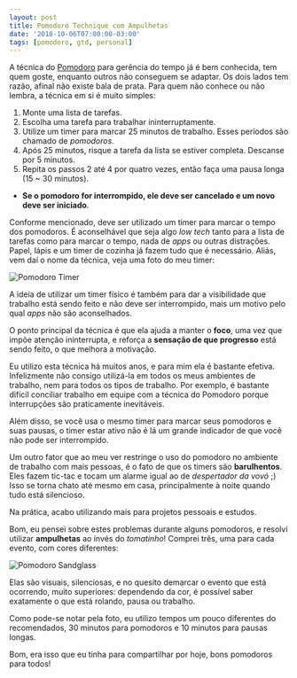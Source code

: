 ```yaml
---
layout: post
title: Pomodoro Technique com Ampulhetas
date: '2018-10-06T07:00:00-03:00'
tags: [pomodoro, gtd, personal]
---
```


A técnica do [Pomodoro][1] para gerência do tempo já é bem conhecida, tem quem goste, enquanto outros não conseguem se adaptar. Os dois lados tem razão, afinal não existe bala de prata. Para quem não conhece ou não lembra, a técnica em si é muito simples:

1. Monte uma lista de tarefas.
2. Escolha uma tarefa para trabalhar ininterruptamente.
3. Utilize um timer para marcar 25 minutos de trabalho. Esses períodos são chamado de *pomodoros*.
4. Após 25 minutos, risque a tarefa da lista se estiver completa. Descanse por 5 minutos.
5. Repita os passos 2 até 4 por quatro vezes, então faça uma pausa longa (15 ~ 30 minutos).

* **Se o pomodoro for interrompido, ele deve ser cancelado e um novo deve ser iniciado**.

Conforme mencionado, deve ser utilizado um timer para marcar o tempo dos pomodoros. É aconselhável que seja algo *low tech* tanto para a lista de tarefas como para marcar o tempo, nada de *apps* ou outras distrações. Papel, lápis e um timer de cozinha já fazem tudo que é necessário. Aliás, vem daí o nome da técnica, veja uma foto do meu timer:

<img src="{{ site.baseurl }}/images/pomodoro.jpg" alt="Pomodoro Timer" />

A ideia de utilizar um timer físico é também para dar a visibilidade que trabalho está sendo feito e não deve ser interrompido, mais um motivo pelo qual *apps* não são aconselhados.

O ponto principal da técnica é que ela ajuda a manter o **foco**, uma vez que impõe atenção ininterrupta, e reforça a **sensação de que progresso** está sendo feito, o que melhora a motivação. 

Eu utilizo esta técnica há muitos anos, e para mim ela é bastante efetiva. Infelizmente não consigo utilizá-la em todos os meus ambientes de trabalho, nem para todos os tipos de trabalho. Por exemplo, é bastante difícil conciliar trabalho em equipe com a técnica do Pomodoro porque interrupções são praticamente inevitáveis. 

Além disso, se você usa o mesmo timer para marcar seus pomodoros e suas pausas, o timer estar ativo não é lá um grande indicador de que você não pode ser interrompido. 

Um outro fator que ao meu ver restringe o uso do pomodoro no ambiente de trabalho com mais pessoas, é o fato de que os timers são **barulhentos**. Eles fazem tic-tac e tocam um alarme igual ao de *despertador da vovó* ;) Isso se torna chato até mesmo em casa, principalmente à noite quando tudo está silencioso.

Na prática, acabo utilizando mais para projetos pessoais e estudos.

Bom, eu pensei sobre estes problemas durante alguns pomodoros, e resolvi utilizar **ampulhetas** ao invés do *tomatinho*! Comprei três, uma para cada evento, com cores diferentes:

<img src="{{ site.baseurl }}/images/ampulhetas.jpg" alt="Pomodoro Sandglass" />

Elas são visuais, silenciosas, e no quesito demarcar o evento que está ocorrendo, muito superiores: dependendo da cor, é possível saber exatamente o que está rolando, pausa ou trabalho.

Como pode-se notar pela foto, eu utilizo tempos um pouco diferentes do recomendados, 30 minutos para pomodoros e 10 minutos para pausas longas. 

Bom, era isso que eu tinha para compartilhar por hoje, bons pomodoros para todos!


[1]: https://en.wikipedia.org/wiki/Pomodoro_Technique "Pomodoro Technique"
[2]: https://en.wikipedia.org/wiki/No_Silver_Bullet "No Silver Bullet – Essence and Accident in Software Engineering"
